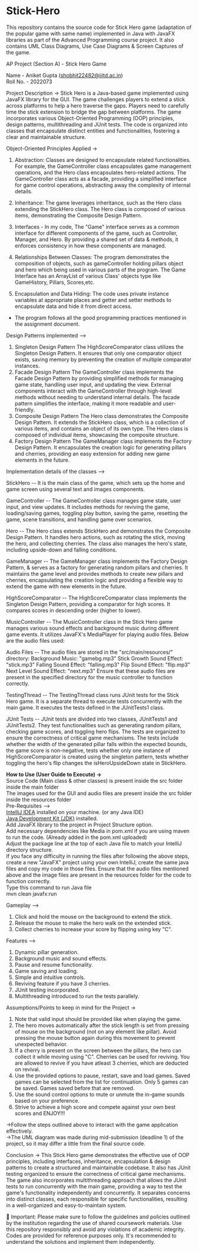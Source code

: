 # Stick-Hero
This repository contains the source code for Stick Hero game (adaptation of the popular game with same name) implemented in Java with JavaFX libraries as part of the Advanced Programming course project. It also contains UML Class Diagrams, Use Case Diagrams & Screen Captures of the game.

AP Project (Section A) - Stick Hero Game

Name - Aniket Gupta (shobhit22482@iiitd.ac.in)<br>
Roll No. - 2022073

Project Description ->
Stick Hero is a Java-based game implemented using JavaFX library for the GUI. The game challenges players to extend a stick across platforms 
to help a hero traverse the gaps. Players need to carefully time the stick extension to bridge the gap between platforms. The game 
incorporates various Object-Oriented Programming (OOP) principles, design patterns, multithreading and JUnit tests. The code is organized 
into classes that encapsulate distinct entities and functionalities, fostering a clear and maintainable structure.

Object-Oriented Principles Applied ->

1. Abstraction: Classes are designed to encapsulate related functionalities. For example, the GameController class encapsulates game
management operations, and the Hero class encapsulates hero-related actions. The GameController class acts as a facade, providing a 
simplified interface for game control operations, abstracting away the complexity of internal details.

2. Inheritance: The game leverages inheritance, such as the Hero class extending the StickHero class. The Hero class is composed of 
various items, demonstrating the Composite Design Pattern.

3. Interfaces - In my code, The "Game" interface serves as a common interface for different components of the game, such as 
Controller, Manager, and Hero. By providing a shared set of data & methods, it enforces consistency in how these components are managed.

4. Relationships Between Classes: The program demonstrates the composition of objects, such as gameController holding pillars 
object and hero which being used in various parts of the program. The Game Interface has an ArrayList of various Class' objects type 
like GameHistory, Pillars, Scores,etc.

5. Encapsulation and Data Hiding: The code uses private instance variables at appropriate places and getter and setter methods to 
encapsulate data and hide it from direct access.

* The program follows all the good programming practices mentioned in the assignment document.

Design Patterns implemented -->
1. Singleton Design Pattern
The HighScoreComparator class utilizes the Singleton Design Pattern. It ensures that only one comparator object exists, saving memory by 
preventing the creation of multiple comparator instances.
2. Facade Design Pattern
The GameController class implements the Facade Design Pattern by providing simplified methods for managing game state, handling user input, 
and updating the view. External components interact with the GameController through high-level methods without needing to understand 
internal details. The facade pattern simplifies the interface, making it more readable and user-friendly.
3. Composite Design Pattern
The Hero class demonstrates the Composite Design Pattern. It extends the StickHero class, which is a collection of various items, and contains 
an object of its own type. The Hero class is composed of individual items, showcasing the composite structure.
4. Factory Design Pattern
The GameManager class implements the Factory Design Pattern. It encapsulates the creation logic for generating pillars and cherries, providing
an easy extension for adding new game elements in the future.

Implementation details of the classes -->

StickHero -- It is the main class of the game, which sets up the home and game screen using several text and images components.

GameController -- The GameController class manages game state, user input, and view updates. It includes methods for reviving 
the game, loading/saving games, toggling play button, saving the game, resetting the game, scene transitions, and handling game over scenarios.

Hero -- The Hero class extends StickHero and demonstrates the Composite Design Pattern. It handles hero actions, such as rotating the stick, 
moving the hero, and collecting cherries. The class also manages the hero's state, including upside-down and falling conditions.

GameManager --  The GameManager class implements the Factory Design Pattern, & serves as a factory for generating random pillars and 
cherries. It maintains the game level and provides methods to create new pillars and cherries, encapsulating the creation logic and 
providing a flexible way to extend the game with new elements in the future.

HighScoreComparator -- The HighScoreComparator class implements the Singleton Design Pattern, providing a comparator for high scores. It 
compares scores in descending order (higher to lower).

MusicController -- The MusicController class in the Stick Hero game manages various sound effects and background music during different 
game events. It utilizes JavaFX's MediaPlayer for playing audio files. Below are the audio files used:

Audio Files -- 
The audio files are stored in the "src/main/resources/" directory:
Background Music: "gamebg.mp3"
Stick Growth Sound Effect: "stick.mp3"
Falling Sound Effect: "falling.mp3"
Flip Sound Effect: "flip.mp3"
Next Level Sound Effect: "next.mp3"
Ensure that these audio files are present in the specified directory for the music controller to function correctly.

TestingThread -- The TestingThread class runs JUnit tests for the Stick Hero game. It is a separate thread to execute tests concurrently
with the main game. It executes the tests defined in the JUnitTests1 class.

JUnit Tests -- JUnit tests are divided into two classes, JUnitTests1 and JUnitTests2. They test functionalities such as generating 
random pillars, checking game scores, and toggling hero flips. The tests are organized to ensure the correctness of critical game mechanisms.
The tests include whether the width of the generated pillar falls within the expected bounds, the game score is non-negative, tests 
whether only one instance of HighScoreComparator is created using the singleton pattern, tests whether toggling the hero's flip 
changes the isHeroUpsideDown state in StickHero.


**How to Use (User Guide to Execute) ->** <br>
Source Code (Main class & other classes) is present inside the src folder inside the main folder <br>
The images used for the GUI and audio files are present inside the src folder inside the resources folder <br>
Pre-Requisites --> <br>
[IntelliJ IDEA](https://www.jetbrains.com/idea/) installed on your machine. (or any Java IDE) <br>
[Java Development Kit (JDK)](https://www.oracle.com/java/technologies/javase-downloads.html) installed. <br>
Add JavaFX library to the project in Project Structure option. <br>
Add necessary dependencies like Media in pom.xml if you are using maven to run the code. (Already added in the pom.xml uploaded) <br>
Adjust the package line at the top of each Java file to match your IntelliJ directory structure. <br>
If you face any difficulty in running the files after following the above steps, create a new "JavaFX" project using your own IntelliJ, create the same java files and copy my code in those files. Ensure that the audio files mentioned above and the image files are present in the resources folder for the code to function correctly. <br>
Type this command to run Java file <br>
mvn clean javafx:run

Gameplay -->
1. Click and hold the mouse on the background to extend the stick.
2. Release the mouse to make the hero walk on the extended stick.
3. Collect cherries to increase your score by flipping using key "C".

Features -->
1. Dynamic pillar generation.
2. Background music and sound effects.
3. Pause and resume functionality.
4. Game saving and loading.
5. Simple and intuitive controls.
6. Reviving feature if you have 3 cherries.
7. JUnit testing incorporated.
8. Multithreading introduced to run the tests parallely.

Assumptions/Points to keep in mind for the Project ->
1. Note that valid input should be provided like when playing the game.
2. The hero moves automatically after the stick length is set from pressing of mouse on the background (not on any element like pillar). 
Avoid pressing the mouse button again during this movement to prevent unexpected behavior.
3. If a cherry is present on the screen between the pillars, the hero can collect it while moving using "C". Cherries can be used
for reviving. You are allowed to revive if you have atleast 3 cherries, which are deducted on revival.
4. Use the provided options to pause, restart, save and load games. Saved games can be selected from the list for 
continuation. Only 5 games can be saved. Games saved before that are removed.
5. Use the sound control options to mute or unmute the in-game sounds based on your preference.
6. Strive to achieve a high score and compete against your own best scores and ENJOY!!!

->Follow the steps outlined above to interact with the game application effectively. <br>
->The UML diagram was made during mid-submission (deadline 1) of the project, so it may differ a little from the final source code.

Conclusion ->
This Stick Hero game demonstrates the effective use of OOP principles, including interfaces, inheritance, encapsulation & design patterns to 
create a structured and maintainable codebase. It also has JUnit testing organized to ensure the correctness of critical game mechanisms.
The game also incorporates multithreading approach that allows the JUnit tests to run concurrently with the main game, providing a way 
to test the game's functionality independently and concurrently. It separates concerns into distinct classes, each responsible for 
specific functionalities, resulting in a well-organized and easy-to-maintain system.

📌 Important: Please make sure to follow the guidelines and policies outlined by the institution regarding the use of shared coursework materials. Use this repository responsibly and avoid any violations of academic integrity. Codes are provided for reference purposes only. It's recommended to understand the solutions and implement them independently.
